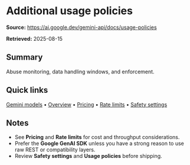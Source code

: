 # Additional usage policies

**Source:** https://ai.google.dev/gemini-api/docs/usage-policies

**Retrieved:** 2025-08-15

## Summary
Abuse monitoring, data handling windows, and enforcement.

## Quick links
[Gemini models](models.md) • [Overview](overview.md) • [Pricing](pricing.md) • [Rate limits](rate-limits.md) • [Safety settings](safety-settings.md)

## Notes
- See **Pricing** and **Rate limits** for cost and throughput considerations.
- Prefer the **Google GenAI SDK** unless you have a strong reason to use raw REST or compatibility layers.
- Review **Safety settings** and **Usage policies** before shipping.
